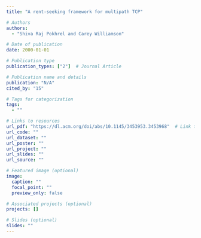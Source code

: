 ```yaml
---
title: "A rent-seeking framework for multipath TCP"

# Authors
authors:
  - "Shiva Raj Pokhrel and Carey Williamson"

# Date of publication
date: 2000-01-01

# Publication type
publication_types: ["2"]  # Journal Article

# Publication name and details
publication: "N/A"
cited_by: "15"

# Tags for categorization
tags:
  - ""

# Links to resources
url_pdf: "https://dl.acm.org/doi/abs/10.1145/3453953.3453968"  # Link to the resource
url_code: ""
url_dataset: ""
url_poster: ""
url_project: ""
url_slides: ""
url_source: ""

# Featured image (optional)
image:
  caption: ""
  focal_point: ""
  preview_only: false

# Associated projects (optional)
projects: []

# Slides (optional)
slides: ""
---
```

